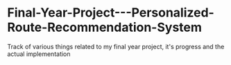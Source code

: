 # Final-Year-Project---Personalized-Route-Recommendation-System

Track of various things related to my final year project, it's progress and the actual implementation
